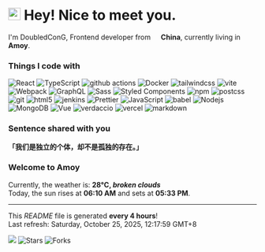 <h1>
     <img src="https://emojis.slackmojis.com/emojis/images/1660853767/60881/meow_attention.gif?1660853767" width="25" />
     Hey! Nice to meet you.
</h1>

<p>I'm DoubledConG, Frontend developer from
     <img src="https://cdn-icons-png.flaticon.com/512/197/197375.png" width="13" /> <b>China</b>,
     currently living in <b>Amoy</b>.
</p>

<h3>Things I code with</h3>
<p>
     <img alt="React" src="https://img.shields.io/badge/-React-45b8d8?style=flat-square&logo=react&logoColor=white" />
     <img alt="TypeScript"
          src="https://img.shields.io/badge/-TypeScript-007ACC?style=flat-square&logo=typescript&logoColor=white" />
     <img alt="github actions"
          src="https://img.shields.io/badge/-Github_Actions-2088FF?style=flat-square&logo=github-actions&logoColor=white" />
     <img alt="Docker"
          src="https://img.shields.io/badge/-Docker-46a2f1?style=flat-square&logo=docker&logoColor=white" />
     <img alt="tailwindcss"
          src="https://img.shields.io/badge/-Tailwind CSS-06B6D4?style=flat-square&logo=tailwindcss&logoColor=white" />
     <img alt="vite" src="https://img.shields.io/badge/-Vite-646CFF?style=flat-square&logo=vite&logoColor=white" />
     <img alt="Webpack"
          src="https://img.shields.io/badge/-Webpack-8DD6F9?style=flat-square&logo=webpack&logoColor=white" />
     <img alt="GraphQL"
          src="https://img.shields.io/badge/-GraphQL-E10098?style=flat-square&logo=graphql&logoColor=white" />
     <img alt="Sass" src="https://img.shields.io/badge/-Sass-CC6699?style=flat-square&logo=sass&logoColor=white" />
     <img alt="Styled Components"
          src="https://img.shields.io/badge/-Styled_Components-db7092?style=flat-square&logo=styled-components&logoColor=white" />
     <img alt="npm" src="https://img.shields.io/badge/-NPM-CB3837?style=flat-square&logo=npm&logoColor=white" />
     <img alt="postcss"
          src="https://img.shields.io/badge/-PostCSS-DD3A0A?style=flat-square&logo=postcss&logoColor=white" />
     <img alt="git" src="https://img.shields.io/badge/-Git-F05032?style=flat-square&logo=git&logoColor=white" />
     <img alt="html5" src="https://img.shields.io/badge/-HTML5-E34F26?style=flat-square&logo=html5&logoColor=white" />
     <img alt="jenkins"
          src="https://img.shields.io/badge/-Jenkins-D24939?style=flat-square&logo=jenkins&logoColor=white" />
     <img alt="Prettier"
          src="https://img.shields.io/badge/-Prettier-F7B93E?style=flat-square&logo=prettier&logoColor=white" />
     <img alt="JavaScript"
          src="https://img.shields.io/badge/-JavaScript-F7DF1E?style=flat-square&logo=javascript&logoColor=white" />
     <img alt="babel" src="https://img.shields.io/badge/-Babel-F9DC3E?style=flat-square&logo=babel&logoColor=white" />
     <img alt="Nodejs"
          src="https://img.shields.io/badge/-Nodejs-43853d?style=flat-square&logo=Node.js&logoColor=white" />
     <img alt="MongoDB"
          src="https://img.shields.io/badge/-MongoDB-13aa52?style=flat-square&logo=mongodb&logoColor=white" />
     <img alt="Vue" src="https://img.shields.io/badge/-Vue-4FC08D?style=flat-square&logo=vuedotjs&logoColor=white" />
     <img alt="verdaccio"
          src="https://img.shields.io/badge/-Verdaccio-4B5E40?style=flat-square&logo=verdaccio&logoColor=white" />
     <img alt="vercel"
          src="https://img.shields.io/badge/-Vercel-000000?style=flat-square&logo=vercel&logoColor=white" />
     <img alt="markdown"
          src="https://img.shields.io/badge/-Markdown-000000?style=flat-square&logo=markdown&logoColor=white" />

</p>

<h3>Sentence shared with you</h3>
<p>
     <b>「我们是独立的个体，却不是孤独的存在。」</b>
</p>

<h3>Welcome to Amoy</h3>
<p>
     Currently, the weather is: <b> 28°C, <i>broken clouds</i></b></br>Today, the sun rises at
     <b>06:10 AM</b> and sets at <b>05:33 PM</b>.
</p>
</p>

---

<p>
     This <i>README</i> file is generated <b>every 4 hours</b>!<br />
     Last refresh: Saturday, October 25, 2025, 12:17:59 GMT+8
</p>

<p>
     <img src="https://github.com/cccoding365/cccoding365/workflows/README%20build/badge.svg" />
     <img alt="Stars"
          src="https://img.shields.io/github/stars/cccoding365/cccoding365?style=flat-square&labelColor=343b41" />
     <img alt="Forks"
          src="https://img.shields.io/github/forks/cccoding365/cccoding365?style=flat-square&labelColor=343b41" />
</p>